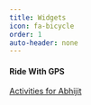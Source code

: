 ```yaml
---
title: Widgets
icon: fa-bicycle
order: 1
auto-header: none
---
```


#### Ride With GPS
<a class="rwgps-widget" href="https://ridewithgps.com/users/739107" data-rwgps-metric="1" data-rwgps-width="300" data-rwgps-user-id="739107" data-rwgps-include="week month">Activities for Abhijit</a>
<script>
(function(d,s) { 
  if(!d.getElementById('rwgps-sdk')) {
    var el = d.getElementsByTagName(s)[0],
        js = d.createElement(s);
    js.id = 'rwgps-sdk';
    js.src = "//ridewithgps.com/javascripts/sdk.js?1681021395660";
    el.parentNode.insertBefore(js, el);
  }
})(document, 'script');
</script>